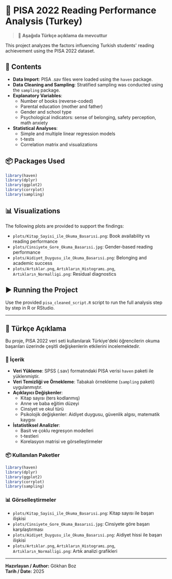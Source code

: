 
# 📘 PISA 2022 Reading Performance Analysis (Turkey)

> 📌 **Aşağıda Türkçe açıklama da mevcuttur**

This project analyzes the factors influencing Turkish students' reading achievement using the PISA 2022 dataset.

## 📁 Contents

- **Data Import**: PISA .sav files were loaded using the `haven` package.
- **Data Cleaning and Sampling**: Stratified sampling was conducted using the `sampling` package.
- **Explanatory Variables**:
  - Number of books (reverse-coded)
  - Parental education (mother and father)
  - Gender and school type
  - Psychological indicators: sense of belonging, safety perception, math anxiety
- **Statistical Analyses**:
  - Simple and multiple linear regression models
  - t-tests
  - Correlation matrix and visualizations

## 📦 Packages Used

```r
library(haven)
library(dplyr)
library(ggplot2)
library(corrplot)
library(sampling)
```

## 📊 Visualizations

The following plots are provided to support the findings:

- `plots/Kitap_Sayisi_ile_Okuma_Basarısi.png`: Book availability vs reading performance
- `plots/Cinsiyete_Gore_Okuma_Basarısi.jpg`: Gender-based reading performance
- `plots/Aidiyet_Duygusu_ile_Okuma_Basarısi.png`: Belonging and academic success
- `plots/Artıklar.png`, `Artıkların_Histogramı.png`, `Artıkların_Normalligi.png`: Residual diagnostics

## ▶️ Running the Project

Use the provided `pisa_cleaned_script.R` script to run the full analysis step by step in R or RStudio.

---

## 📌 Türkçe Açıklama

Bu proje, PISA 2022 veri seti kullanılarak Türkiye'deki öğrencilerin okuma başarıları üzerinde çeşitli değişkenlerin etkilerini incelemektedir.

### 📁 İçerik

- **Veri Yükleme**: SPSS (.sav) formatındaki PISA verisi `haven` paketi ile yüklenmiştir.
- **Veri Temizliği ve Örnekleme**: Tabakalı örnekleme (`sampling` paketi) uygulanmıştır.
- **Açıklayıcı Değişkenler**:
  - Kitap sayısı (ters kodlanmış)
  - Anne ve baba eğitim düzeyi
  - Cinsiyet ve okul türü
  - Psikolojik değişkenler: Aidiyet duygusu, güvenlik algısı, matematik kaygısı
- **İstatistiksel Analizler**:
  - Basit ve çoklu regresyon modelleri
  - t-testleri
  - Korelasyon matrisi ve görselleştirmeler

### 📦 Kullanılan Paketler

```r
library(haven)
library(dplyr)
library(ggplot2)
library(corrplot)
library(sampling)
```

### 📊 Görselleştirmeler

- `plots/Kitap_Sayisi_ile_Okuma_Basarısi.png`: Kitap sayısı ile başarı ilişkisi
- `plots/Cinsiyete_Gore_Okuma_Basarısi.jpg`: Cinsiyete göre başarı karşılaştırması
- `plots/Aidiyet_Duygusu_ile_Okuma_Basarısi.png`: Aidiyet hissi ile başarı ilişkisi
- `plots/Artıklar.png`, `Artıkların_Histogramı.png`, `Artıkların_Normalligi.png`: Artık analizi grafikleri

---

**Hazırlayan / Author:** Gökhan Boz  
**Tarih / Date:** 2025

